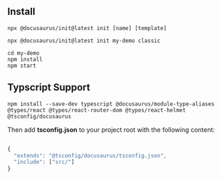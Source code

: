 ## Install
```console
npx @docusaurus/init@latest init [name] [template]
```
```console
npx @docusaurus/init@latest init my-demo classic
```
```console
cd my-demo
npm install
npm start
```

## Typscript Support
```console
npm install --save-dev typescript @docusaurus/module-type-aliases @types/react @types/react-router-dom @types/react-helmet @tsconfig/docusaurus
```
Then add **tsconfig.json** to your project root with the following content:

```javascript

{
  "extends": "@tsconfig/docusaurus/tsconfig.json",
  "include": ["src/"]
}

```    